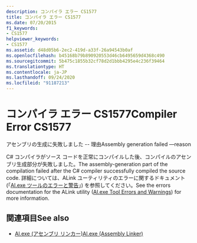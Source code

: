 ```yaml
---
description: コンパイラ エラー CS1577
title: コンパイラ エラー CS1577
ms.date: 07/20/2015
f1_keywords:
- CS1577
helpviewer_keywords:
- CS1577
ms.assetid: d48d05b6-2ec2-419d-a33f-26a94543b0af
ms.openlocfilehash: b45168b79b890920553d46cb6495659d4368c490
ms.sourcegitcommit: 5b475c1855b32cf78d2d1bbb4295e4c236f39464
ms.translationtype: HT
ms.contentlocale: ja-JP
ms.lasthandoff: 09/24/2020
ms.locfileid: "91187213"
---
```

# <a name="compiler-error-cs1577"></a><span data-ttu-id="f9dee-103">コンパイラ エラー CS1577</span><span class="sxs-lookup"><span data-stu-id="f9dee-103">Compiler Error CS1577</span></span>

<span data-ttu-id="f9dee-104">アセンブリの生成に失敗しました -- 理由</span><span class="sxs-lookup"><span data-stu-id="f9dee-104">Assembly generation failed —reason</span></span>  
  
 <span data-ttu-id="f9dee-105">C# コンパイラがソース コードを正常にコンパイルした後、コンパイルのアセンブリ生成部分が失敗しました。</span><span class="sxs-lookup"><span data-stu-id="f9dee-105">The assembly-generation part of the compilation failed after the C# compiler successfully compiled the source code.</span></span> <span data-ttu-id="f9dee-106">詳細については、ALink ユーティリティのエラーに関するドキュメント (「[Al.exe ツールのエラーと警告](../../framework/tools/al-exe-assembly-linker.md#errors-and-warnings)」) を参照してください。</span><span class="sxs-lookup"><span data-stu-id="f9dee-106">See the errors documentation for the ALink utility ([Al.exe Tool Errors and Warnings](../../framework/tools/al-exe-assembly-linker.md#errors-and-warnings)) for more information.</span></span>  
  
## <a name="see-also"></a><span data-ttu-id="f9dee-107">関連項目</span><span class="sxs-lookup"><span data-stu-id="f9dee-107">See also</span></span>

- [<span data-ttu-id="f9dee-108">Al.exe (アセンブリ リンカー)</span><span class="sxs-lookup"><span data-stu-id="f9dee-108">Al.exe (Assembly Linker)</span></span>](../../framework/tools/al-exe-assembly-linker.md)
